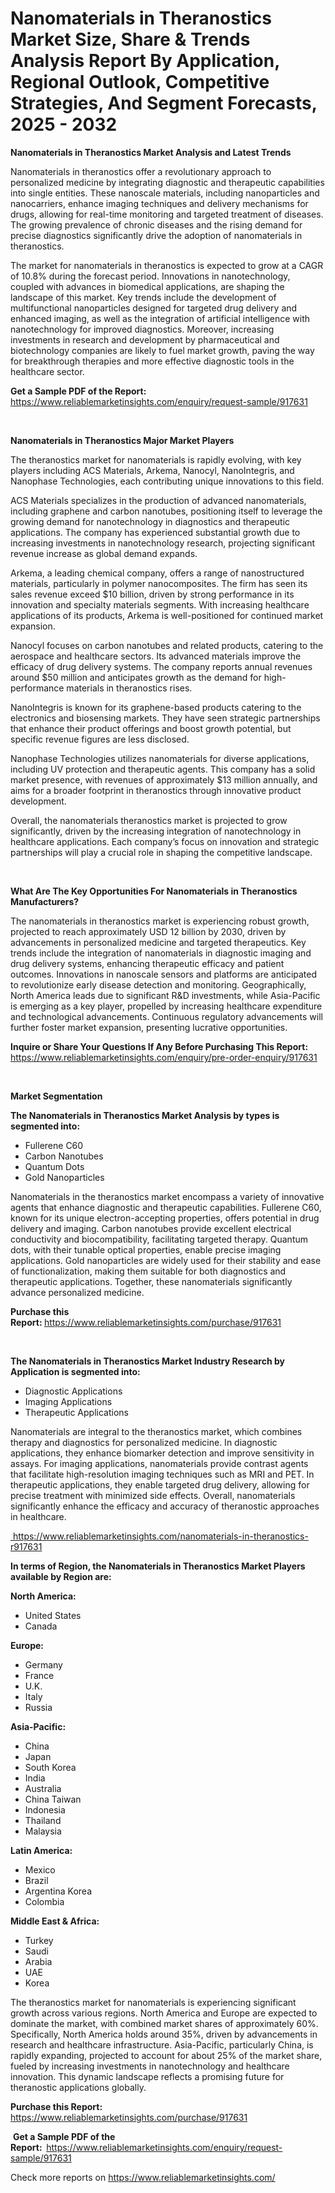 <p><h1>Nanomaterials in Theranostics Market Size, Share & Trends Analysis Report By Application, Regional Outlook, Competitive Strategies, And Segment Forecasts, 2025 - 2032</h1></p><p><strong>Nanomaterials in Theranostics Market Analysis and Latest Trends</strong></p>
<p><p>Nanomaterials in theranostics offer a revolutionary approach to personalized medicine by integrating diagnostic and therapeutic capabilities into single entities. These nanoscale materials, including nanoparticles and nanocarriers, enhance imaging techniques and delivery mechanisms for drugs, allowing for real-time monitoring and targeted treatment of diseases. The growing prevalence of chronic diseases and the rising demand for precise diagnostics significantly drive the adoption of nanomaterials in theranostics.</p><p>The market for nanomaterials in theranostics is expected to grow at a CAGR of 10.8% during the forecast period. Innovations in nanotechnology, coupled with advances in biomedical applications, are shaping the landscape of this market. Key trends include the development of multifunctional nanoparticles designed for targeted drug delivery and enhanced imaging, as well as the integration of artificial intelligence with nanotechnology for improved diagnostics. Moreover, increasing investments in research and development by pharmaceutical and biotechnology companies are likely to fuel market growth, paving the way for breakthrough therapies and more effective diagnostic tools in the healthcare sector.</p></p>
<p><strong>Get a Sample PDF of the Report:&nbsp;</strong> <a href="https://www.reliablemarketinsights.com/enquiry/request-sample/917631?utm_campaign=2892&utm_medium=2&utm_source=Github&utm_content=ia&utm_term=07032025&utm_id=nanomaterials-in-theranostics">https://www.reliablemarketinsights.com/enquiry/request-sample/917631</a></p>
<p>&nbsp;</p>
<p><strong>Nanomaterials in Theranostics Major Market Players</strong></p>
<p><p>The theranostics market for nanomaterials is rapidly evolving, with key players including ACS Materials, Arkema, Nanocyl, NanoIntegris, and Nanophase Technologies, each contributing unique innovations to this field. </p><p>ACS Materials specializes in the production of advanced nanomaterials, including graphene and carbon nanotubes, positioning itself to leverage the growing demand for nanotechnology in diagnostics and therapeutic applications. The company has experienced substantial growth due to increasing investments in nanotechnology research, projecting significant revenue increase as global demand expands.</p><p>Arkema, a leading chemical company, offers a range of nanostructured materials, particularly in polymer nanocomposites. The firm has seen its sales revenue exceed $10 billion, driven by strong performance in its innovation and specialty materials segments. With increasing healthcare applications of its products, Arkema is well-positioned for continued market expansion.</p><p>Nanocyl focuses on carbon nanotubes and related products, catering to the aerospace and healthcare sectors. Its advanced materials improve the efficacy of drug delivery systems. The company reports annual revenues around $50 million and anticipates growth as the demand for high-performance materials in theranostics rises.</p><p>NanoIntegris is known for its graphene-based products catering to the electronics and biosensing markets. They have seen strategic partnerships that enhance their product offerings and boost growth potential, but specific revenue figures are less disclosed.</p><p>Nanophase Technologies utilizes nanomaterials for diverse applications, including UV protection and therapeutic agents. This company has a solid market presence, with revenues of approximately $13 million annually, and aims for a broader footprint in theranostics through innovative product development.</p><p>Overall, the nanomaterials theranostics market is projected to grow significantly, driven by the increasing integration of nanotechnology in healthcare applications. Each company’s focus on innovation and strategic partnerships will play a crucial role in shaping the competitive landscape.</p></p>
<p>&nbsp;</p>
<p><strong>What Are The Key Opportunities For Nanomaterials in Theranostics Manufacturers?</strong></p>
<p><p>The nanomaterials in theranostics market is experiencing robust growth, projected to reach approximately USD 12 billion by 2030, driven by advancements in personalized medicine and targeted therapeutics. Key trends include the integration of nanomaterials in diagnostic imaging and drug delivery systems, enhancing therapeutic efficacy and patient outcomes. Innovations in nanoscale sensors and platforms are anticipated to revolutionize early disease detection and monitoring. Geographically, North America leads due to significant R&D investments, while Asia-Pacific is emerging as a key player, propelled by increasing healthcare expenditure and technological advancements. Continuous regulatory advancements will further foster market expansion, presenting lucrative opportunities.</p></p>
<p><strong>Inquire or Share Your Questions If Any Before Purchasing This Report:</strong> <a href="https://www.reliablemarketinsights.com/enquiry/pre-order-enquiry/917631?utm_campaign=2892&utm_medium=2&utm_source=Github&utm_content=ia&utm_term=07032025&utm_id=nanomaterials-in-theranostics">https://www.reliablemarketinsights.com/enquiry/pre-order-enquiry/917631</a></p>
<p>&nbsp;</p>
<p><strong>Market Segmentation</strong></p>
<p><strong>The Nanomaterials in Theranostics Market Analysis by types is segmented into:</strong></p>
<p><ul><li>Fullerene C60</li><li>Carbon Nanotubes</li><li>Quantum Dots</li><li>Gold Nanoparticles</li></ul></p>
<p><p>Nanomaterials in the theranostics market encompass a variety of innovative agents that enhance diagnostic and therapeutic capabilities. Fullerene C60, known for its unique electron-accepting properties, offers potential in drug delivery and imaging. Carbon nanotubes provide excellent electrical conductivity and biocompatibility, facilitating targeted therapy. Quantum dots, with their tunable optical properties, enable precise imaging applications. Gold nanoparticles are widely used for their stability and ease of functionalization, making them suitable for both diagnostics and therapeutic applications. Together, these nanomaterials significantly advance personalized medicine.</p></p>
<p><strong>Purchase this Report:&nbsp;</strong><a href="https://www.reliablemarketinsights.com/purchase/917631?utm_campaign=2892&utm_medium=2&utm_source=Github&utm_content=ia&utm_term=07032025&utm_id=nanomaterials-in-theranostics">https://www.reliablemarketinsights.com/purchase/917631</a></p>
<p>&nbsp;</p>
<p><strong>The Nanomaterials in Theranostics Market Industry Research by Application is segmented into:</strong></p>
<p><ul><li>Diagnostic Applications</li><li>Imaging Applications</li><li>Therapeutic Applications</li></ul></p>
<p><p>Nanomaterials are integral to the theranostics market, which combines therapy and diagnostics for personalized medicine. In diagnostic applications, they enhance biomarker detection and improve sensitivity in assays. For imaging applications, nanomaterials provide contrast agents that facilitate high-resolution imaging techniques such as MRI and PET. In therapeutic applications, they enable targeted drug delivery, allowing for precise treatment with minimized side effects. Overall, nanomaterials significantly enhance the efficacy and accuracy of theranostic approaches in healthcare.</p></p>
<p><a href="https://www.reliablemarketinsights.com/nanomaterials-in-theranostics-r917631?utm_campaign=2892&utm_medium=2&utm_source=Github&utm_content=ia&utm_term=07032025&utm_id=nanomaterials-in-theranostics">&nbsp;https://www.reliablemarketinsights.com/nanomaterials-in-theranostics-r917631</a></p>
<p><strong>In terms of Region, the Nanomaterials in Theranostics Market Players available by Region are:</strong></p>
<p>
    <p> <strong> North America: </strong>
        <ul>
            <li>United States</li>
            <li>Canada</li>
        </ul>
        </p> 
    <p> <strong> Europe: </strong>
        <ul>
            <li>Germany</li>
            <li>France</li>
            <li>U.K.</li>
            <li>Italy</li>
            <li>Russia</li>
        </ul>
        </p> 
    <p> <strong> Asia-Pacific: </strong>
        <ul>
            <li>China</li>
            <li>Japan</li>
            <li>South Korea</li>
            <li>India</li>
            <li>Australia</li>
            <li>China Taiwan</li>
            <li>Indonesia</li>
            <li>Thailand</li>
            <li>Malaysia</li>
        </ul>
        </p> 
    <p> <strong> Latin America: </strong>
        <ul>
            <li>Mexico</li>
            <li>Brazil</li>
            <li>Argentina Korea</li>
            <li>Colombia</li>
        </ul>
        </p> 
    <p> <strong> Middle East & Africa: </strong>
        <ul>
            <li>Turkey</li>
            <li>Saudi</li>
            <li>Arabia</li>
            <li>UAE</li>
            <li>Korea</li>
        </ul>
    </p>
    </p>
<p><p>The theranostics market for nanomaterials is experiencing significant growth across various regions. North America and Europe are expected to dominate the market, with combined market shares of approximately 60%. Specifically, North America holds around 35%, driven by advancements in research and healthcare infrastructure. Asia-Pacific, particularly China, is rapidly expanding, projected to account for about 25% of the market share, fueled by increasing investments in nanotechnology and healthcare innovation. This dynamic landscape reflects a promising future for theranostic applications globally.</p></p>
<p><strong>Purchase this Report: </strong><a href="https://www.reliablemarketinsights.com/purchase/917631?utm_campaign=2892&utm_medium=2&utm_source=Github&utm_content=ia&utm_term=07032025&utm_id=nanomaterials-in-theranostics">https://www.reliablemarketinsights.com/purchase/917631</a></p>
<p>&nbsp;<strong>Get a Sample PDF of the Report:&nbsp;&nbsp;</strong><a href="https://www.reliablemarketinsights.com/enquiry/request-sample/917631?utm_campaign=2892&utm_medium=2&utm_source=Github&utm_content=ia&utm_term=07032025&utm_id=nanomaterials-in-theranostics">https://www.reliablemarketinsights.com/enquiry/request-sample/917631</a></p>
<p><strong></strong></p>
<p>Check more reports on <a href="https://www.reliablemarketinsights.com/?utm_campaign=2892&utm_medium=2&utm_source=Github&utm_content=ia&utm_term=07032025&utm_id=nanomaterials-in-theranostics">https://www.reliablemarketinsights.com/</a></p>